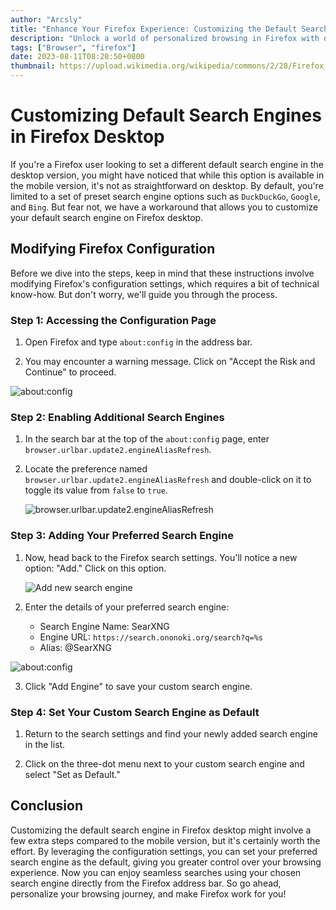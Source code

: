 ```yaml
---
author: "Arcsly"
title: "Enhance Your Firefox Experience: Customizing the Default Search Engine on Desktop"
description: "Unlock a world of personalized browsing in Firefox with our step-by-step guide. Learn how to easily customize your default search engine on the desktop version."
tags: ["Browser", "firefox"]
date: 2023-08-11T08:20:50+0800
thumbnail: https://upload.wikimedia.org/wikipedia/commons/2/28/Firefox_logo%2C_2017.svg
---
```


# Customizing Default Search Engines in Firefox Desktop

If you're a Firefox user looking to set a different default search engine in the desktop version, you might have noticed that while this option is available in the mobile version, it's not as straightforward on desktop. By default, you're limited to a set of preset search engine options such as `DuckDuckGo`, `Google`, and `Bing`. But fear not, we have a workaround that allows you to customize your default search engine on Firefox desktop.

## Modifying Firefox Configuration

Before we dive into the steps, keep in mind that these instructions involve modifying Firefox's configuration settings, which requires a bit of technical know-how. But don't worry, we'll guide you through the process.

### Step 1: Accessing the Configuration Page

1. Open Firefox and type `about:config` in the address bar.

2. You may encounter a warning message. Click on "Accept the Risk and Continue" to proceed.

![about:config](/blog/browser/custom-searchengine/about-config.png)

### Step 2: Enabling Additional Search Engines

1. In the search bar at the top of the `about:config` page, enter `browser.urlbar.update2.engineAliasRefresh`.

2. Locate the preference named `browser.urlbar.update2.engineAliasRefresh` and double-click on it to toggle its value from `false` to `true`.

   ![browser.urlbar.update2.engineAliasRefresh](/blog/browser/custom-searchengine/browser.urlbar.update2.engineAliasRefresh.png)

### Step 3: Adding Your Preferred Search Engine

1. Now, head back to the Firefox search settings. You'll notice a new option: "Add." Click on this option.

   ![Add new search engine](/blog/browser/custom-searchengine/Add.png)

2. Enter the details of your preferred search engine:

   - Search Engine Name: SearXNG
   - Engine URL: `https://search.ononoki.org/search?q=%s`
   - Alias: @SearXNG

![about:config](/blog/browser/custom-searchengine/added.png)

3. Click "Add Engine" to save your custom search engine.

### Step 4: Set Your Custom Search Engine as Default

1. Return to the search settings and find your newly added search engine in the list.

2. Click on the three-dot menu next to your custom search engine and select "Set as Default."

## Conclusion

Customizing the default search engine in Firefox desktop might involve a few extra steps compared to the mobile version, but it's certainly worth the effort. By leveraging the configuration settings, you can set your preferred search engine as the default, giving you greater control over your browsing experience. Now you can enjoy seamless searches using your chosen search engine directly from the Firefox address bar. So go ahead, personalize your browsing journey, and make Firefox work for you!